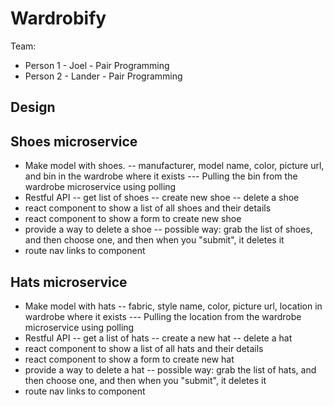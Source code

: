 # Wardrobify

Team:

* Person 1 - Joel - Pair Programming 
* Person 2 - Lander - Pair Programming

## Design

## Shoes microservice

- Make model with shoes.
-- manufacturer, model name, color, picture url, and bin in the wardrobe where it exists
--- Pulling the bin from the wardrobe microservice using polling
- Restful API
-- get list of shoes
-- create new shoe
-- delete a shoe
- react component to show a list of all shoes and their details
- react component to show a form to create new shoe
- provide a way to delete a shoe
-- possible way: grab the list of shoes, and then choose one, and then when you "submit", it deletes it
- route nav links to component

## Hats microservice

- Make model with hats
-- fabric, style name, color, picture url, location in wardrobe where it exists
--- Pulling the location from the wardrobe microservice using polling
- Restful API
-- get a list of hats
-- create a new hat
-- delete a hat
- react component to show a list of all hats and their details
- react component to show a form to create new hat
- provide a way to delete a hat
-- possible way: grab the list of hats, and then choose one, and then when you "submit", it deletes it
- route nav links to component